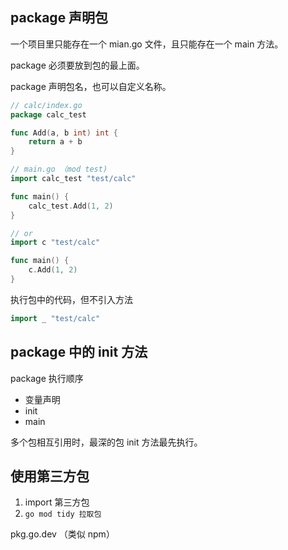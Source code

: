<!--
 * @Author: xinghe 2650710561@qq.com
 * @Date: 2024-08-12 19:30:01
 * @LastEditors: xinghe 2650710561@qq.com
 * @LastEditTime: 2024-08-13 16:05:57
 * @FilePath: /blog/docs/go/summary/16.mod.md
 * @Description: 这是默认设置,请设置`customMade`, 打开koroFileHeader查看配置 进行设置: https://github.com/OBKoro1/koro1FileHeader/wiki/%E9%85%8D%E7%BD%AE
-->

## package 声明包
一个项目里只能存在一个 mian.go 文件，且只能存在一个 main 方法。

package 必须要放到包的最上面。

package 声明包名，也可以自定义名称。
```go
// calc/index.go
package calc_test

func Add(a, b int) int {
    return a + b
}

// main.go （mod test)
import calc_test "test/calc"

func main() {
    calc_test.Add(1, 2)
}

// or 
import c "test/calc"

func main() {
    c.Add(1, 2)
}
```

执行包中的代码，但不引入方法
```go
import _ "test/calc"
```

## package 中的 init 方法

package 执行顺序
- 变量声明
- init
- main

多个包相互引用时，最深的包 init 方法最先执行。

## 使用第三方包

1. import 第三方包
2. `go mod tidy 拉取包`

pkg.go.dev （类似 npm）
